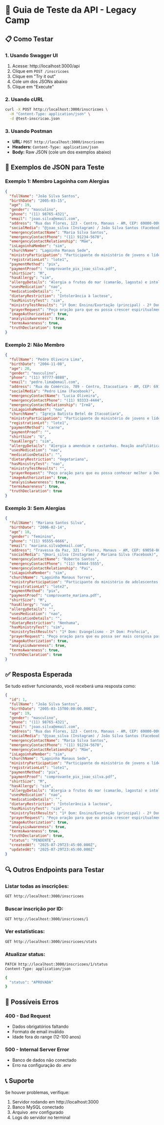 # 🧪 Guia de Teste da API - Legacy Camp

## 📋 Como Testar

### 1. **Usando Swagger UI**
1. Acesse: http://localhost:3000/api
2. Clique em `POST /inscricoes`
3. Clique em "Try it out"
4. Cole um dos JSONs abaixo
5. Clique em "Execute"

### 2. **Usando cURL**
```bash
curl -X POST http://localhost:3000/inscricoes \
  -H "Content-Type: application/json" \
  -d @test-inscricao.json
```

### 3. **Usando Postman**
- **URL:** `POST http://localhost:3000/inscricoes`
- **Headers:** `Content-Type: application/json`
- **Body:** Raw JSON (cole um dos exemplos abaixo)

## 📄 Exemplos de JSON para Teste

### **Exemplo 1: Membro Lagoinha com Alergias**
```json
{
  "fullName": "João Silva Santos",
  "birthDate": "2005-03-15",
  "age": 19,
  "gender": "masculino",
  "phone": "(11) 98765-4321",
  "email": "joao.silva@email.com",
  "address": "Rua das Flores, 123 - Centro, Manaus - AM, CEP: 69000-000",
  "socialMedia": "@joao_silva (Instagram) / João Silva Santos (Facebook)",
  "emergencyContactName": "Maria Silva Santos",
  "emergencyContactPhone": "(11) 91234-5678",
  "emergencyContactRelationship": "Mãe",
  "isLagoinhaMember": "sim",
  "churchName": "Lagoinha Manaus Sede",
  "ministryParticipation": "Participante do ministério de jovens e líder de grupo de células há 2 anos. Atualmente sou voluntário no ministério de louvor e participo ativamente do GC (Grupo de Células) do bairro Centro.",
  "registrationLot": "lote1",
  "paymentMethod": "pix",
  "paymentProof": "comprovante_pix_joao_silva.pdf",
  "shirtSize": "M",
  "hasAllergy": "sim",
  "allergyDetails": "Alergia a frutos do mar (camarão, lagosta) e intolerância leve à lactose. Em caso de contato, apresento reações cutâneas e gastrointestinais.",
  "usesMedication": "nao",
  "medicationDetails": "",
  "dietaryRestriction": "Intolerância à lactose",
  "hasMinistryTest": "sim",
  "ministryTestResults": "1º Dom: Ensino/Exortação (principal) - 2º Dom: Serviço/Diaconia",
  "prayerRequest": "Peço oração para que eu possa crescer espiritualmente durante o acampamento e desenvolver melhor os dons que Deus me deu. Também peço oração pela minha família e pelos estudos.",
  "imageAuthorization": true,
  "analysisAwareness": true,
  "termsAwareness": true,
  "truthDeclaration": true
}
```

### **Exemplo 2: Não Membro**
```json
{
  "fullName": "Pedro Oliveira Lima",
  "birthDate": "2004-11-08",
  "age": 20,
  "gender": "masculino",
  "phone": "(11) 97777-8888",
  "email": "pedro.lima@email.com",
  "address": "Rua do Comércio, 789 - Centro, Itacoatiara - AM, CEP: 69100-000",
  "socialMedia": "Pedro Lima (Facebook)",
  "emergencyContactName": "Lucia Oliveira",
  "emergencyContactPhone": "(11) 93333-4444",
  "emergencyContactRelationship": "Irmã",
  "isLagoinhaMember": "nao",
  "churchName": "Igreja Batista Betel de Itacoatiara",
  "ministryParticipation": "Participante do ministério de jovens e líder de grupo de estudo bíblico. Também sou voluntário no ministério de música.",
  "registrationLot": "lote1",
  "paymentMethod": "carne",
  "paymentProof": "",
  "shirtSize": "G",
  "hasAllergy": "sim",
  "allergyDetails": "Alergia a amendoim e castanhas. Reação anafilática em caso de ingestão.",
  "usesMedication": "nao",
  "medicationDetails": "",
  "dietaryRestriction": "Vegetariana",
  "hasMinistryTest": "nao",
  "ministryTestResults": "",
  "prayerRequest": "Peço oração para que eu possa conhecer melhor a Deus e encontrar meu propósito através do acampamento.",
  "imageAuthorization": true,
  "analysisAwareness": true,
  "termsAwareness": true,
  "truthDeclaration": true
}
```

### **Exemplo 3: Sem Alergias**
```json
{
  "fullName": "Mariana Santos Silva",
  "birthDate": "2006-02-14",
  "age": 18,
  "gender": "feminino",
  "phone": "(11) 95555-6666",
  "email": "mariana.silva@email.com",
  "address": "Travessa da Paz, 321 - Flores, Manaus - AM, CEP: 69058-000",
  "socialMedia": "@mari_silva (Instagram) / Mariana Silva (Facebook)",
  "emergencyContactName": "Roberto Santos",
  "emergencyContactPhone": "(11) 94444-5555",
  "emergencyContactRelationship": "Pai",
  "isLagoinhaMember": "sim",
  "churchName": "Lagoinha Manaus Torres",
  "ministryParticipation": "Participante do ministério de adolescentes e membro ativo do GC há 1 ano. Sou voluntária no ministério de recepção.",
  "registrationLot": "lote2",
  "paymentMethod": "pix",
  "paymentProof": "comprovante_mariana.pdf",
  "shirtSize": "M",
  "hasAllergy": "nao",
  "allergyDetails": "",
  "usesMedication": "nao",
  "medicationDetails": "",
  "dietaryRestriction": "Nenhuma",
  "hasMinistryTest": "sim",
  "ministryTestResults": "1º Dom: Evangelismo - 2º Dom: Profecia",
  "prayerRequest": "Peço oração para que eu possa ser mais corajosa para evangelizar e que Deus me ajude a discernir melhor Sua vontade para minha vida.",
  "imageAuthorization": true,
  "analysisAwareness": true,
  "termsAwareness": true,
  "truthDeclaration": true
}
```

## ✅ Resposta Esperada

Se tudo estiver funcionando, você receberá uma resposta como:

```json
{
  "id": 1,
  "fullName": "João Silva Santos",
  "birthDate": "2005-03-15T00:00:00.000Z",
  "age": 19,
  "gender": "masculino",
  "phone": "(11) 98765-4321",
  "email": "joao.silva@email.com",
  "address": "Rua das Flores, 123 - Centro, Manaus - AM, CEP: 69000-000",
  "socialMedia": "@joao_silva (Instagram) / João Silva Santos (Facebook)",
  "emergencyContactName": "Maria Silva Santos",
  "emergencyContactPhone": "(11) 91234-5678",
  "emergencyContactRelationship": "Mãe",
  "isLagoinhaMember": "sim",
  "churchName": "Lagoinha Manaus Sede",
  "ministryParticipation": "Participante do ministério de jovens e líder de grupo de células há 2 anos...",
  "registrationLot": "lote1",
  "paymentMethod": "pix",
  "paymentProof": "comprovante_pix_joao_silva.pdf",
  "shirtSize": "M",
  "hasAllergy": "sim",
  "allergyDetails": "Alergia a frutos do mar (camarão, lagosta) e intolerância leve à lactose...",
  "usesMedication": "nao",
  "medicationDetails": "",
  "dietaryRestriction": "Intolerância à lactose",
  "hasMinistryTest": "sim",
  "ministryTestResults": "1º Dom: Ensino/Exortação (principal) - 2º Dom: Serviço/Diaconia",
  "prayerRequest": "Peço oração para que eu possa crescer espiritualmente...",
  "imageAuthorization": true,
  "analysisAwareness": true,
  "termsAwareness": true,
  "truthDeclaration": true,
  "status": "PENDENTE",
  "createdAt": "2025-07-29T23:45:00.000Z",
  "updatedAt": "2025-07-29T23:45:00.000Z"
}
```

## 🔍 Outros Endpoints para Testar

### **Listar todas as inscrições:**
```bash
GET http://localhost:3000/inscricoes
```

### **Buscar inscrição por ID:**
```bash
GET http://localhost:3000/inscricoes/1
```

### **Ver estatísticas:**
```bash
GET http://localhost:3000/inscricoes/stats
```

### **Atualizar status:**
```bash
PATCH http://localhost:3000/inscricoes/1/status
Content-Type: application/json

{
  "status": "APROVADA"
}
```

## 🚨 Possíveis Erros

### **400 - Bad Request**
- Dados obrigatórios faltando
- Formato de email inválido
- Idade fora do range (12-100 anos)

### **500 - Internal Server Error**
- Banco de dados não conectado
- Erro na configuração do .env

## 📞 Suporte

Se houver problemas, verifique:
1. Servidor rodando em http://localhost:3000
2. Banco MySQL conectado
3. Arquivo .env configurado
4. Logs do servidor no terminal 
